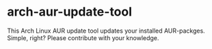 # arch-aur-update-tool
This Arch Linux AUR update tool updates your installed AUR-packges. Simple, right? Please contribute with your knowledge.
